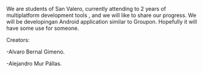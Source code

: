 

We are students of San Valero, currently attending to 2 years of multiplatform development tools , and we will like to share our progress. We will be developingan Android application similar to Groupon. Hopefully it will have some use for someone. 


Creators: 

-Alvaro Bernal Gimeno.

-Alejandro Mur Pállas. 
